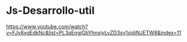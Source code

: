 # Js-Desarrollo-util
https://www.youtube.com/watch?v=FJy8xgEdkNc&list=PL3aEngjGbYhnxiyLvZD3sy1sjdiNJETW8&index=11
